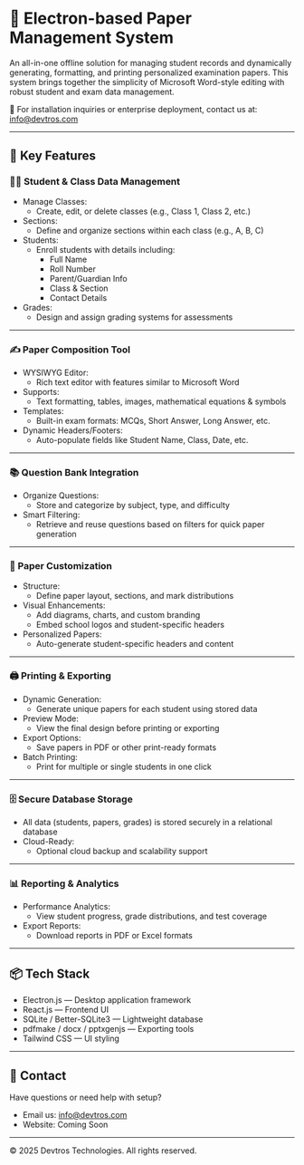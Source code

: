 # 📄 Electron-based Paper Management System

An all-in-one offline solution for managing student records and dynamically generating, formatting, and printing personalized examination papers. This system brings together the simplicity of Microsoft Word-style editing with robust student and exam data management.

📧 For installation inquiries or enterprise deployment, contact us at: info@devtros.com

---

## 🚀 Key Features

### 🧑‍🎓 Student & Class Data Management

- Manage Classes:
  - Create, edit, or delete classes (e.g., Class 1, Class 2, etc.)
- Sections:
  - Define and organize sections within each class (e.g., A, B, C)
- Students:
  - Enroll students with details including:
    - Full Name
    - Roll Number
    - Parent/Guardian Info
    - Class & Section
    - Contact Details
- Grades:
  - Design and assign grading systems for assessments

---

### ✍️ Paper Composition Tool

- WYSIWYG Editor:
  - Rich text editor with features similar to Microsoft Word
- Supports:
  - Text formatting, tables, images, mathematical equations & symbols
- Templates:
  - Built-in exam formats: MCQs, Short Answer, Long Answer, etc.
- Dynamic Headers/Footers:
  - Auto-populate fields like Student Name, Class, Date, etc.

---

### 📚 Question Bank Integration

- Organize Questions:
  - Store and categorize by subject, type, and difficulty
- Smart Filtering:
  - Retrieve and reuse questions based on filters for quick paper generation

---

### 🎨 Paper Customization

- Structure:
  - Define paper layout, sections, and mark distributions
- Visual Enhancements:
  - Add diagrams, charts, and custom branding
  - Embed school logos and student-specific headers
- Personalized Papers:
  - Auto-generate student-specific headers and content

---

### 🖨️ Printing & Exporting

- Dynamic Generation:
  - Generate unique papers for each student using stored data
- Preview Mode:
  - View the final design before printing or exporting
- Export Options:
  - Save papers in PDF or other print-ready formats
- Batch Printing:
  - Print for multiple or single students in one click

---

### 🗄️ Secure Database Storage

- All data (students, papers, grades) is stored securely in a relational database
- Cloud-Ready:
  - Optional cloud backup and scalability support

---

### 📊 Reporting & Analytics

- Performance Analytics:
  - View student progress, grade distributions, and test coverage
- Export Reports:
  - Download reports in PDF or Excel formats

---

## 📦 Tech Stack

- Electron.js — Desktop application framework  
- React.js — Frontend UI  
- SQLite / Better-SQLite3 — Lightweight database  
- pdfmake / docx / pptxgenjs — Exporting tools  
- Tailwind CSS — UI styling

---

## 📩 Contact

Have questions or need help with setup?

- Email us: info@devtros.com  
- Website: Coming Soon

---

© 2025 Devtros Technologies. All rights reserved.
